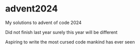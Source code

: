 # advent2024
My solutions to advent of code 2024

Did not finish last year surely this year will be different  

Aspiring to write the most cursed code mankind has ever seen  